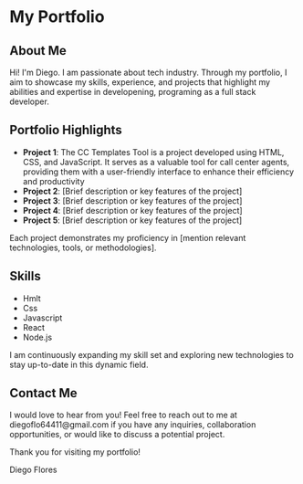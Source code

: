 <!DOCTYPE html>
<html>
<head>
</head>
<body>
  <h1>My Portfolio</h1>

  <h2>About Me</h2>
  <p>Hi! I'm Diego. I am passionate about tech industry. Through my portfolio, I aim to showcase my skills, experience, and projects that highlight my abilities and expertise in developening, programing as a full stack developer.</p>

  <h2>Portfolio Highlights</h2>
  <ul>
    <li><strong>Project 1</strong>: The CC Templates Tool is a project developed using HTML, CSS, and JavaScript. It serves as a valuable tool for call center agents, providing them with a user-friendly interface to enhance their efficiency and productivity</li>
    <li><strong>Project 2</strong>: [Brief description or key features of the project]</li>
    <li><strong>Project 3</strong>: [Brief description or key features of the project]</li>
    <li><strong>Project 4</strong>: [Brief description or key features of the project]</li>
    <li><strong>Project 5</strong>: [Brief description or key features of the project]</li>
  </ul>

  <p>Each project demonstrates my proficiency in [mention relevant technologies, tools, or methodologies].</p>

  <h2>Skills</h2>
  <ul>
    <li>Hmlt</li>
    <li>Css</li>
    <li>Javascript</li>
    <li>React</li>
    <li>Node.js</li>
  </ul>

  <p>I am continuously expanding my skill set and exploring new technologies to stay up-to-date in this dynamic field.</p>

  <h2>Contact Me</h2>
  <p>I would love to hear from you! Feel free to reach out to me at diegoflo64411@gmail.com if you have any inquiries, collaboration opportunities, or would like to discuss a potential project.</p>

  <p>Thank you for visiting my portfolio!</p>

  <p>Diego Flores</p>
</body>
</html>

